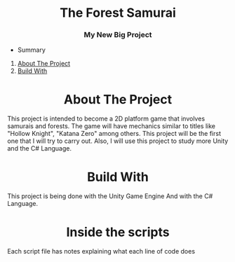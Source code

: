 <h1 align="center">The Forest Samurai</h1>
<h3 align="center">My New Big Project</h3>

- Summary
1. [About The Project](https://github.com/Knevitzzzz/The-Forest-Samurai#about-the-project)
2. [Build With](https://github.com/Knevitzzzz/The-Forest-Samurai/blob/main/README.md#build-with)

<h1 align="center">About The Project</h1>

This project is intended to become a 2D platform game that involves samurais and forests.
The game will have mechanics similar to titles like "Hollow Knight", "Katana Zero" among others.
This project will be the first one that I will try to carry out. Also, I will use this project to study more Unity and the C# Language.

<h1 align="center">Build With</h1>

This project is being done with the Unity Game Engine And with the C# Language.

<h1 align="center">Inside the scripts</h1>
Each script file has notes explaining what each line of code does
